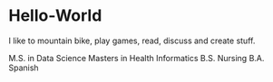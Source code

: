 # Hello-World

I like to mountain bike, play games, read, discuss and create stuff.

M.S. in Data Science
Masters in Health Informatics
B.S. Nursing
B.A. Spanish
